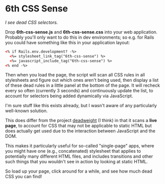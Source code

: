 6th CSS Sense
=============

*I see dead CSS selectors.*

Drop **6th-css-sense.js** and **6th-css-sense.css** into your web application. Probably you'll only
want to do this in dev environments; so e.g. for Rails you could have something like this in your
application layout:

```html
<% if Rails.env.development? -%>
  <%= stylesheet_link_tag("6th-css-sense") %>
  <%= javascript_include_tag("6th-css-sense") %>
<% end -%>
```

Then when you load the page, the script will scan all CSS rules in all stylesheets and figure out
which ones aren't being used, then display a list of these dead rules in a little panel at the
bottom of the page. It will recheck every so often (currently 3 seconds) and continuously update the
list, to account for selectors being added dynamically via JavaScript.

I'm sure stuff like this exists already, but I wasn't aware of any particularly well-known solution.

This does differ from the project [deadweight](https://github.com/aanand/deadweight) (I think) in
that it scans a **live page**, to account for CSS that may not be applicable to static HTML but does
actually get used due to the interaction between JavaScript and the DOM.

This makes it particularly useful for so-called "single-page" apps, where you might have one (e.g.,
concatenated) stylesheet that applies to potentially many different HTML files, and includes
transitions and other such things that you wouldn't see in action by looking at static HTML.

So load up your page, click around for a while, and see how much dead CSS you can find!

